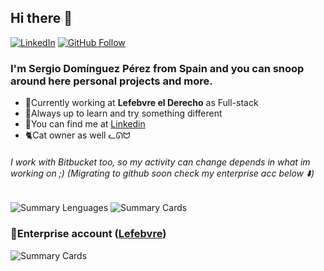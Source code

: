 ## Hi there 👋
[![LinkedIn](https://img.shields.io/badge/LinkedIn-Profile-blue?logo=linkedin)](https://www.linkedin.com/in/SergioLKG/)
[![GitHub Follow](https://img.shields.io/github/followers/SergioLKG?label=Follow&style=social)](https://github.com/SergioLKG)

### I'm Sergio Domínguez Pérez from Spain and you can snoop around here personal projects and more. 

* 💼Currently working at **Lefebvre el Derecho** as Full-stack
* 🪬Always up to learn and try something different
* 🔎You can find me at [Linkedin](https://www.linkedin.com/in/sergiodominguezperez/)
* 🐈Cat owner as well ᓚᘏᗢ

###### *I work with Bitbucket too, so my activity can change depends in what im working on ;) (Migrating to github soon check my enterprise acc below ⬇️)*

![Summary Lenguages](http://github-profile-summary-cards.vercel.app/api/cards/repos-per-language?username=SergioLKG&theme=transparent)
![Summary Cards](https://github-profile-summary-cards.vercel.app/api/cards/profile-details?username=SergioLKG&theme=transparent)

### 🏢Enterprise account ([Lefebvre](https://github.com/Lf-SergioDominguez))

![Summary Cards](https://github-profile-summary-cards.vercel.app/api/cards/profile-details?username=Lf-SergioDominguez&theme=transparent)
